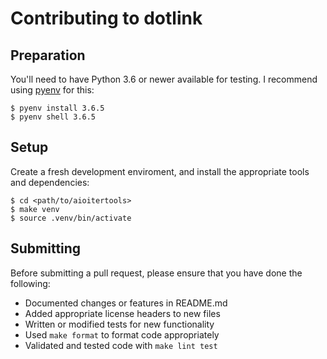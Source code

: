 # Contributing to dotlink

## Preparation

You'll need to have Python 3.6 or newer available for testing.
I recommend using [pyenv][] for this:

    $ pyenv install 3.6.5
    $ pyenv shell 3.6.5


## Setup

Create a fresh development enviroment, and install the
appropriate tools and dependencies:

    $ cd <path/to/aioitertools>
    $ make venv
    $ source .venv/bin/activate


## Submitting

Before submitting a pull request, please ensure
that you have done the following:

* Documented changes or features in README.md
* Added appropriate license headers to new files
* Written or modified tests for new functionality
* Used `make format` to format code appropriately
* Validated and tested code with `make lint test`

[pyenv]: https://github.com/pyenv/pyenv
